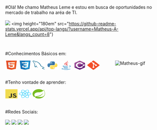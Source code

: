  #Olá! Me chamo Matheus Leme e estou em busca de oportunidades no mercado de trabalho na aréa de TI.
 <br>
 <br>
  <a href="https://github.com/Matheus-A-Leme"></a>
  <img height="180em" src="https://github-readme-stats.vercel.app/api?username=Matheus-A-Leme&show_icons=true">
  <img height="180em" src="https://github-readme-stats.vercel.app/api/top-langs/?username=Matheus-A-Leme&langs_count=8")

</div>
<br>  

  
<p>#Conhecimentos Básicos em:</p>  
<div style="display: inline_block">
  <img align="center" alt="Html5" height="30" width="40" src="https://raw.githubusercontent.com/devicons/devicon/master/icons/html5/html5-original.svg">
  <img align="center" alt="Css3" height="30" width="40" src="https://raw.githubusercontent.com/devicons/devicon/master/icons/css3/css3-original.svg">
  <img align="center" alt="MySQL" height="30" width="40" src="https://raw.githubusercontent.com/devicons/devicon/master/icons/mysql/mysql-original.svg">
  <img align="center" alt="Python" height="30" width="40" src="https://raw.githubusercontent.com/devicons/devicon/master/icons/python/python-original.svg">
  <img align="center" alt="Java" height="30" width="40" src="https://raw.githubusercontent.com/devicons/devicon/master/icons/java/java-original.svg">
  <img align="center" alt="Csharp" height="30" width="40" src="https://raw.githubusercontent.com/devicons/devicon/master/icons/csharp/csharp-original.svg">
  <img align="center" alt="Git" height="30" width="40" src="https://raw.githubusercontent.com/devicons/devicon/master/icons/git/git-original.svg">
  <img align="right" alt="Matheus-gif" height="150" width="150" src="https://i.picasion.com/pic91/9ebcb9e58ea82c0842562ca7a7d747f5.gif" border="0" alt="gif maker"><br>
</div>
<br>

#Tenho vontade de aprender: 
<div style="display: inline_block">
  <img align="center" alt="Javascript" height="30" width="40" src="https://raw.githubusercontent.com/devicons/devicon/master/icons/javascript/javascript-original.svg">
  <img align="center" alt="React-Native" height="30" width="40" src="https://raw.githubusercontent.com/devicons/devicon/master/icons/react/react-original.svg">
  <img align="center" alt="Spring" height="30" width="40" src="https://raw.githubusercontent.com/devicons/devicon/master/icons/spring/spring-original.svg">
</div> 
  <br><br>
 #Redes Sociais: 
<div style="display: inline_block"><br>
  <a href="https://www.linkedin.com/in/matheus-leme/" target="_blank"><img src="https://img.shields.io/badge/LinkedIn-0077B5?style=for-the-badge&logo=linkedin&logoColor=white"></a>
  <a href="https://github.com/Matheus-A-Leme" target="_blank"><img src="https://img.shields.io/badge/GitHub-100000?style=for-the-badge&logo=github&logoColor=white"></a>  
  <a href = "mailto:Leme.matheus10@gmail.com"><img src="https://img.shields.io/badge/Gmail-D14836?style=for-the-badge&logo=gmail&logoColor=white"></a>
  <a href="https://discord.gg/4upjBF4z"><img src="https://img.shields.io/badge/Discord-7289DA?style=for-the-badge&logo=discord&logoColor=white">
  <a href="">

 </div>
 
